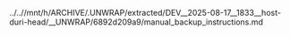 ../..//mnt/h/ARCHIVE/.UNWRAP/extracted/DEV__2025-08-17__1833__host-duri-head/__UNWRAP/6892d209a9/manual_backup_instructions.md